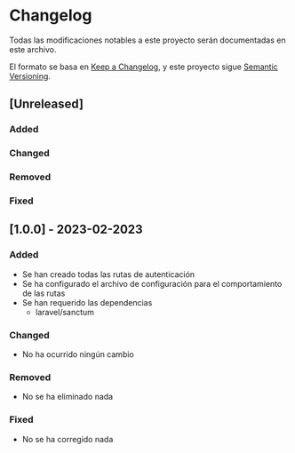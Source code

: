 # Changelog

Todas las modificaciones notables a este proyecto serán documentadas en este archivo.

El formato se basa en [Keep a Changelog](https://keepachangelog.com/en/1.0.0/),
y este proyecto sigue [Semantic Versioning](https://semver.org/spec/v2.0.0.html).

## [Unreleased]

### Added

### Changed

### Removed

### Fixed


## [1.0.0] - 2023-02-2023

### Added
 - Se han creado todas las rutas de autenticación
 - Se ha configurado el archivo de configuración para el comportamiento de las rutas
 - Se han requerido las dependencias
 	- laravel/sanctum

### Changed
 - No ha ocurrido ningún cambio

### Removed
 - No se ha eliminado nada

### Fixed
 - No se ha corregido nada
